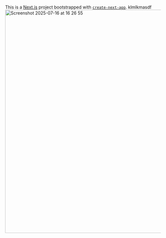 This is a [Next.js](https://nextjs.org) project bootstrapped with [`create-next-app`](https://nextjs.org/docs/app/api-reference/cli/create-next-app).
            klmlkmasdf
            <img width="1418" height="722" alt="Screenshot 2025-07-16 at 16 26 55" src="https://github.com/user-attachments/assets/0fd85898-5014-48b5-9ab1-42734665eb13" />

